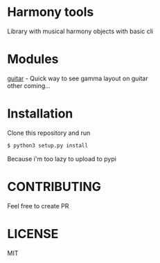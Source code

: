 # Harmony tools
Library with musical harmony objects with basic cli

# Modules
[guitar](docs/guitar.md) - Quick way to see gamma layout on guitar  
other coming...

# Installation
Clone this repository and run
```sh
$ python3 setup.py install
```
Because i'm too lazy to upload to pypi

# CONTRIBUTING
Feel free to create PR

# LICENSE
MIT
